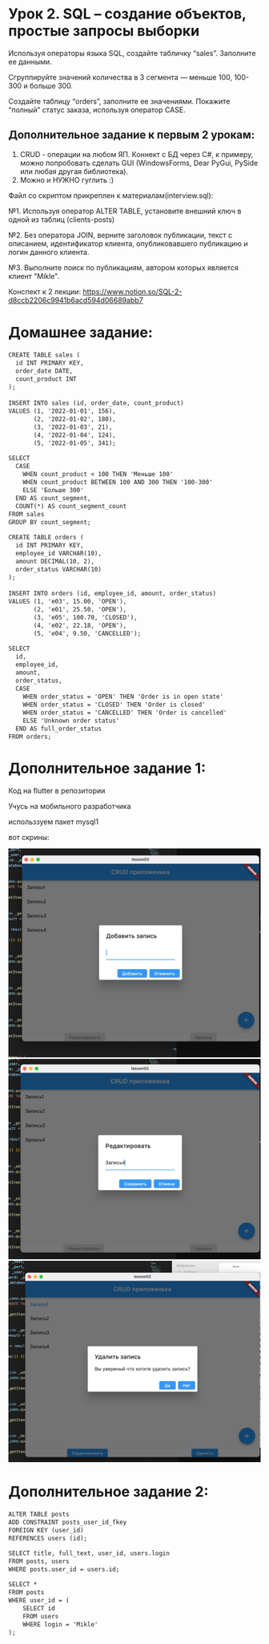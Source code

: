 # Урок 2. SQL – создание объектов, простые запросы выборки

Используя операторы языка SQL, создайте табличку “sales”. Заполните ее данными.

Сгруппируйте значений количества в 3 сегмента — меньше 100, 100-300 и больше 300.

Создайте таблицу “orders”, заполните ее значениями. Покажите “полный” статус заказа, используя оператор CASE.

## Дополнительное задание к первым 2 урокам:

1. CRUD - операции на любом ЯП. Коннект с БД через С#, к примеру, можно попробовать сделать GUI (WindowsForms, Dear PyGui, PySide или любая другая библиотека).
2. Можно и НУЖНО гуглить :)

Файл со скриптом прикреплен к материалам(interview.sql):

№1. Используя оператор ALTER TABLE, установите внешний ключ в одной из таблиц (clients-posts)

№2. Без оператора JOIN, верните заголовок публикации, текст с описанием, идентификатор клиента, опубликовавшего публикацию и логин данного клиента.

№3. Выполните поиск по публикациям, автором которых является клиент "Mikle".

Конспект к 2 лекции: https://www.notion.so/SQL-2-d8ccb2206c9941b6acd594d06689abb7





# Домашнее задание:

```
CREATE TABLE sales (
  id INT PRIMARY KEY,
  order_date DATE,
  count_product INT
);

INSERT INTO sales (id, order_date, count_product)
VALUES (1, '2022-01-01', 156),
       (2, '2022-01-02', 180),
       (3, '2022-01-03', 21),
       (4, '2022-01-04', 124),
       (5, '2022-01-05', 341);
```

```
SELECT 
  CASE 
    WHEN count_product < 100 THEN 'Меньше 100' 
    WHEN count_product BETWEEN 100 AND 300 THEN '100-300' 
    ELSE 'Больше 300' 
  END AS count_segment, 
  COUNT(*) AS count_segment_count
FROM sales
GROUP BY count_segment;

```


```
CREATE TABLE orders (
  id INT PRIMARY KEY,
  employee_id VARCHAR(10),
  amount DECIMAL(10, 2),
  order_status VARCHAR(10)
);

INSERT INTO orders (id, employee_id, amount, order_status)
VALUES (1, 'e03', 15.00, 'OPEN'),
       (2, 'e01', 25.50, 'OPEN'),
       (3, 'e05', 100.70, 'CLOSED'),
       (4, 'e02', 22.18, 'OPEN'),
       (5, 'e04', 9.50, 'CANCELLED');

```

```
SELECT 
  id, 
  employee_id, 
  amount, 
  order_status, 
  CASE 
    WHEN order_status = 'OPEN' THEN 'Order is in open state'
    WHEN order_status = 'CLOSED' THEN 'Order is closed'
    WHEN order_status = 'CANCELLED' THEN 'Order is cancelled'
    ELSE 'Unknown order status'
  END AS full_order_status
FROM orders;
```



# Дополнительное задание 1:
Код на flutter в репозитории

Учусь на мобильного разработчика

использзуем пакет mysql1

вот скрины:


[![Добавление](./assets/add.png)](./assets/add.png)
[![Редактирование](./assets/edit.png)](./assets/edit.png)
[![Удаление](./assets/delete.png)](./assets/delete.png)



# Дополнительное задание 2: 
```
ALTER TABLE posts
ADD CONSTRAINT posts_user_id_fkey
FOREIGN KEY (user_id)
REFERENCES users (id);
```
```
SELECT title, full_text, user_id, users.login
FROM posts, users
WHERE posts.user_id = users.id;
```
```
SELECT *
FROM posts
WHERE user_id = (
    SELECT id
    FROM users
    WHERE login = 'Mikle'
);
```